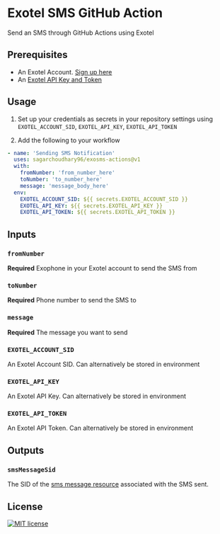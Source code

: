 # Exotel SMS GitHub Action
Send an SMS through GitHub Actions using Exotel

## Prerequisites

- An Exotel Account. [Sign up here](https://my.exotel.com/auth/register)
- An [Exotel API Key and Token](https://my.exotel.com/apisettings/site#api-credentials)

## Usage

1. Set up your credentials as secrets in your repository settings using `EXOTEL_ACCOUNT_SID`, `EXOTEL_API_KEY`, `EXOTEL_API_TOKEN`

2. Add the following to your workflow

```yml
- name: 'Sending SMS Notification'
  uses: sagarchoudhary96/exosms-actions@v1
  with:
    fromNumber: 'from_number_here'
    toNumber: 'to_number_here'
    message: 'message_body_here'
  env:
    EXOTEL_ACCOUNT_SID: ${{ secrets.EXOTEL_ACCOUNT_SID }}
    EXOTEL_API_KEY: ${{ secrets.EXOTEL_API_KEY }}
    EXOTEL_API_TOKEN: ${{ secrets.EXOTEL_API_TOKEN }}
```

## Inputs

### `fromNumber`

**Required** Exophone in your Exotel account to send the SMS from

### `toNumber`

**Required** Phone number to send the SMS to

### `message`

**Required** The message you want to send

### `EXOTEL_ACCOUNT_SID`

An Exotel Account SID. Can alternatively be stored in environment

### `EXOTEL_API_KEY`

An Exotel API Key. Can alternatively be stored in environment

### `EXOTEL_API_TOKEN`

An Exotel API Token. Can alternatively be stored in environment

## Outputs

### `smsMessageSid`

The SID of the [sms message resource](https://developer.exotel.com/api#send-sms) associated with the SMS sent.

## License

[![MIT license](https://img.shields.io/badge/License-MIT-blue.svg)](https://github.com/sagarchoudhary96/exosms-actions/blob/master/LICENSE)
